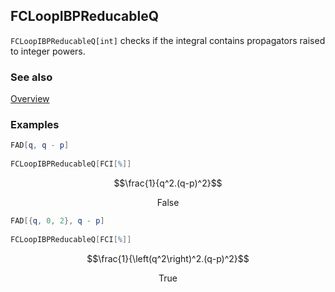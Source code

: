 ## FCLoopIBPReducableQ

`FCLoopIBPReducableQ[int]` checks if the integral contains propagators raised to integer powers.

### See also

[Overview](Extra/FeynCalc.md)

### Examples

```mathematica
FAD[q, q - p] 
 
FCLoopIBPReducableQ[FCI[%]]
```

$$\frac{1}{q^2.(q-p)^2}$$

$$\text{False}$$

```mathematica
FAD[{q, 0, 2}, q - p] 
 
FCLoopIBPReducableQ[FCI[%]]
```

$$\frac{1}{\left(q^2\right)^2.(q-p)^2}$$

$$\text{True}$$